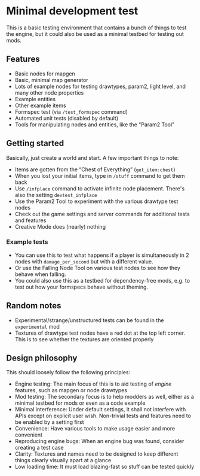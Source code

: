 # Minimal development test

This is a basic testing environment that contains a bunch of things to test the engine, but it could also be used as a minimal testbed for testing out mods.

## Features

* Basic nodes for mapgen
* Basic, minimal map generator
* Lots of example nodes for testing drawtypes, param2, light level, and many other node properties
* Example entities
* Other example items
* Formspec test (via `/test_formspec` command)
* Automated unit tests (disabled by default)
* Tools for manipulating nodes and entities, like the "Param2 Tool"

## Getting started

Basically, just create a world and start. A few important things to note:

* Items are gotten from the “Chest of Everything” (`get_item:chest`)
* When you lost your initial items, type in `/stuff` command to get them back
* Use `/infplace` command to activate infinite node placement. There's also the setting `devtest_infplace`
* Use the Param2 Tool to experiment with the various drawtype test nodes
* Check out the game settings and server commands for additional tests and features
* Creative Mode does (nearly) nothing

### Example tests

* You can use this to test what happens if a player is simultaneously in 2 nodes with `damage_per_second` but with a different value.
* Or use the Falling Node Tool on various test nodes to see how they behave when falling.
* You could also use this as a testbed for dependency-free mods, e.g. to test out how your formspecs behave without theming.

## Random notes

* Experimental/strange/unstructured tests can be found in the `experimental` mod
* Textures of drawtype test nodes have a red dot at the top left corner. This is to see whether the textures are oriented properly

## Design philosophy

This should loosely follow the following principles:

* Engine testing: The main focus of this is to aid testing of *engine* features, such as mapgen or node drawtypes
* Mod testing: The secondary focus is to help modders as well, either as a minimal testbed for mods or even as a code example
* Minimal interference: Under default settings, it shall not interfere with APIs except on explicit user wish. Non-trivial tests and features need to be enabled by a setting first
* Convenience: Have various tools to make usage easier and more convenient
* Reproducing engine bugs: When an engine bug was found, consider creating a test case
* Clarity: Textures and names need to be designed to keep different things clearly visually apart at a glance
* Low loading time: It must load blazing-fast so stuff can be tested quickly

